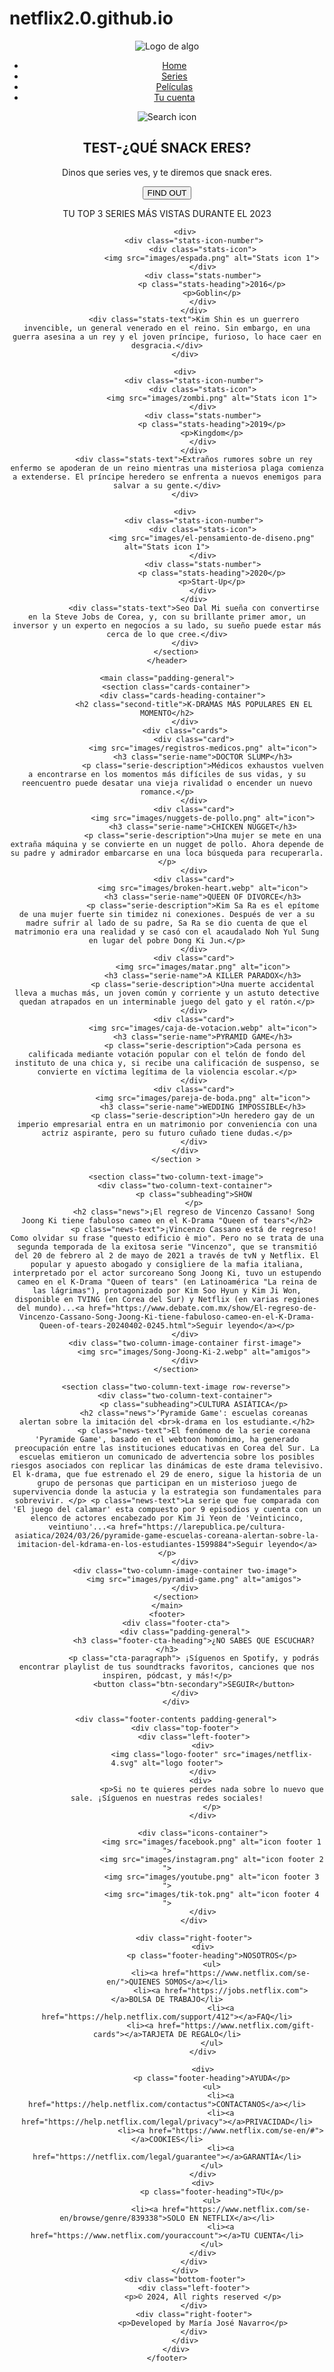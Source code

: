 # netflix2.0.github.io
<!DOCTYPE html>
<htl>
<head>
    <meta charset='utf-8'>
    <meta http-equiv='X-UA-Compatible' content='IE=edge'>
    <title>Maquetación Web</title>
    <meta name='viewport' content='width=device-width, initial-scale=1'>
    <link rel='stylesheet' type='text/css' media='screen' href='css/maquetacion-css.css'>
    <script src='main.js'></script>
</head>
<body>
   <div class="container">
    <header>
        <nav class="padding-general">
            <div class="logo">
                <img src="images/netflix-4.svg" alt="Logo de algo ">
            </div>
            <div class="navbar">
                <ul>
                    <li><a href="#">Home</a></li>
                    <li><a href="#">Series</a></li>
                    <li><a href="#">Películas</a></li>
                    <li><a href="#">Tu cuenta</a></li>
                </ul>
            </div>
            <div class="search">
                <img src="images/magnifying-glass-solid-white.svg" alt="Search icon">
            </div>
        </nav>
        <section class="hero">
            <div class="hero-contents">
                <h1>TEST-¿QUÉ SNACK ERES?</h1>
                <p class="hero-text">Dinos que series ves, y te diremos que snack eres.</p>
                <button class="btn-primary">FIND OUT</button>
            </div>
        </section>
        <section class="stats padding-general">
            <div>
                <p class="stats-heading">TU TOP 3 SERIES MÁS VISTAS DURANTE EL 2023</p>
            </div>
            
            <div>
                <div class="stats-icon-number">
                    <div class="stats-icon">
                        <img src="images/espada.png" alt="Stats icon 1">
                    </div>
                    <div class="stats-number">
                        <p class="stats-heading">2016</p>
                        <p>Goblin</p>
                    </div>
                </div>
                <div class="stats-text">Kim Shin es un guerrero invencible, un general venerado en el reino. Sin embargo, en una guerra asesina a un rey y el joven príncipe, furioso, lo hace caer en desgracia.</div>
            </div>

            <div>
                <div class="stats-icon-number">
                    <div class="stats-icon">
                        <img src="images/zombi.png" alt="Stats icon 1">
                    </div>
                    <div class="stats-number">
                        <p class="stats-heading">2019</p>
                        <p>Kingdom</p>
                    </div>
                </div>
                <div class="stats-text">Extraños rumores sobre un rey enfermo se apoderan de un reino mientras una misteriosa plaga comienza a extenderse. El príncipe heredero se enfrenta a nuevos enemigos para salvar a su gente.</div>
            </div>

            <div>
                <div class="stats-icon-number">
                    <div class="stats-icon">
                        <img src="images/el-pensamiento-de-diseno.png" alt="Stats icon 1">
                    </div>
                    <div class="stats-number">
                        <p class="stats-heading">2020</p>
                        <p>Start-Up</p>
                    </div>
                </div>
                <div class="stats-text">Seo Dal Mi sueña con convertirse en la Steve Jobs de Corea, y, con su brillante primer amor, un inversor y un experto en negocios a su lado, su sueño puede estar más cerca de lo que cree.</div>
            </div>
        </section>
    </header>

    <main class="padding-general">
        <section class="cards-container">
            <div class="cards-heading-container"> 
                <h2 class="second-title">K-DRAMAS MÁS POPULARES EN EL MOMENTO</h2>
            </div>
            <div class="cards">
                <div class="card">
                    <img src="images/registros-medicos.png" alt="icon">
                    <h3 class="serie-name">DOCTOR SLUMP</h3>
                    <p class="serie-description">Médicos exhaustos vuelven a encontrarse en los momentos más difíciles de sus vidas, y su reencuentro puede desatar una vieja rivalidad o encender un nuevo romance.</p>
                </div>
                <div class="card">
                    <img src="images/nuggets-de-pollo.png" alt="icon">
                    <h3 class="serie-name">CHICKEN NUGGET</h3>
                    <p class="serie-description">Una mujer se mete en una extraña máquina y se convierte en un nugget de pollo. Ahora depende de su padre y admirador embarcarse en una loca búsqueda para recuperarla.</p>
                </div>
                <div class="card">
                    <img src="images/broken-heart.webp" alt="icon">
                    <h3 class="serie-name">QUEEN OF DIVORCE</h3>
                    <p class="serie-description">Kim Sa Ra es el epítome de una mujer fuerte sin timidez ni conexiones. Después de ver a su madre sufrir al lado de su padre, Sa Ra se dio cuenta de que el matrimonio era una realidad y se casó con el acaudalado Noh Yul Sung en lugar del pobre Dong Ki Jun.</p>
                </div>
                <div class="card">
                    <img src="images/matar.png" alt="icon">
                    <h3 class="serie-name">A KILLER PARADOX</h3>
                    <p class="serie-description">Una muerte accidental lleva a muchas más, un joven común y corriente y un astuto detective quedan atrapados en un interminable juego del gato y el ratón.</p>
                </div>
                <div class="card">
                    <img src="images/caja-de-votacion.webp" alt="icon">
                    <h3 class="serie-name">PYRAMID GAME</h3>
                    <p class="serie-description">Cada persona es calificada mediante votación popular con el telón de fondo del instituto de una chica y, si recibe una calificación de suspenso, se convierte en víctima legítima de la violencia escolar.</p>
                </div>
                <div class="card">
                    <img src="images/pareja-de-boda.png" alt="icon">
                    <h3 class="serie-name">WEDDING IMPOSSIBLE</h3>
                    <p class="serie-description">Un heredero gay de un imperio empresarial entra en un matrimonio por conveniencia con una actriz aspirante, pero su futuro cuñado tiene dudas.</p>
                </div>
            </div>
        </section >
        
        <section class="two-column-text-image">
            <div class="two-column-text-container">
                <p class="subheading">SHOW
                </p>
                <h2 class="news">¡El regreso de Vincenzo Cassano! Song Joong Ki tiene fabuloso cameo en el K-Drama "Queen of tears"</h2>
                <p class="news-text">¡Vincenzo Cassano está de regreso! Como olvidar su frase "questo edificio è mio". Pero no se trata de una segunda temporada de la exitosa serie "Vincenzo", que se transmitió del 20 de febrero al 2 de mayo de 2021 a través de tvN y Netflix. El popular y apuesto abogado y consigliere de la mafia italiana, interpretado por el actor surcoreano Song Joong Ki, tuvo un estupendo cameo en el K-Drama "Queen of tears" (en Latinoamérica "La reina de las lágrimas"), protagonizado por Kim Soo Hyun y Kim Ji Won, disponible en TVING (en Corea del Sur) y Netflix (en varias regiones del mundo)...<a href="https://www.debate.com.mx/show/El-regreso-de-Vincenzo-Cassano-Song-Joong-Ki-tiene-fabuloso-cameo-en-el-K-Drama-Queen-of-tears-20240402-0245.html">Seguir leyendo</a></p>
            </div>
            <div class="two-column-image-container first-image">
                <img src="images/Song-Joong-Ki-2.webp" alt="amigos">
            </div>
        </section>
        
        <section class="two-column-text-image row-reverse">
            <div class="two-column-text-container">
                <p class="subheading">CULTURA ASIÁTICA</p>
                <h2 class="news">‘Pyramide Game': escuelas coreanas alertan sobre la imitación del <br>k-drama en los estudiante.</h2>
                <p class="news-text">El fenómeno de la serie coreana 'Pyramide Game', basado en el webtoon homónimo, ha generado preocupación entre las instituciones educativas en Corea del Sur. La escuelas emitieron un comunicado de advertencia sobre los posibles riesgos asociados con replicar las dinámicas de este drama televisivo. El k-drama, que fue estrenado el 29 de enero, sigue la historia de un grupo de personas que participan en un misterioso juego de supervivencia donde la astucia y la estrategia son fundamentales para sobrevivir. </p> <p class="news-text">La serie que fue comparada con 'El juego del calamar' esta compuesto por 9 episodios y cuenta con un elenco de actores encabezado por Kim Ji Yeon de 'Veinticinco, veintiuno'...<a href="https://larepublica.pe/cultura-asiatica/2024/03/26/pyramide-game-escuelas-coreana-alertan-sobre-la-imitacion-del-kdrama-en-los-estudiantes-1599884">Seguir leyendo</a></p>
            </div>
            <div class="two-column-image-container two-image">
                <img src="images/pyramid-game.png" alt="amigos">
            </div>
        </section>
    </main>
    <footer>
        <div class="footer-cta">
            <div class="padding-general">
                <h3 class="footer-cta-heading">¿NO SABES QUE ESCUCHAR?</h3>
                <p class="cta-paragraph"> ¡Síguenos en Spotify, y podrás encontrar playlist de tus soundtracks favoritos, canciones que nos inspiren, pódcast, y más!</p>
                <button class="btn-secondary">SEGUIR</button>
            </div>
        </div>

        <div class="footer-contents padding-general">
            <div class="top-footer">
                <div class="left-footer">
                    <div>
                        <img class="logo-footer" src="images/netflix-4.svg" alt="logo footer">
                    </div>
                    <div> 
                        <p>Si no te quieres perdes nada sobre lo nuevo que sale. ¡Síguenos en nuestras redes sociales!
                        </p>
                    </div>

                    <div class="icons-container">
                        <img src="images/facebook.png" alt="icon footer 1 ">
                        <img src="images/instagram.png" alt="icon footer 2 ">
                        <img src="images/youtube.png" alt="icon footer 3 ">
                        <img src="images/tik-tok.png" alt="icon footer 4 ">
                    </div>
                </div>

                <div class="right-footer">
                    <div>
                        <p class="footer-heading">NOSOTROS</p>
                        <ul>
                            <li><a href="https://www.netflix.com/se-en/">QUIENES SOMOS</a></li>
                            <li><a href="https://jobs.netflix.com"></a>BOLSA DE TRABAJO</li>
                            <li><a href="https://help.netflix.com/support/412"></a>FAQ</li>
                            <li><a href="https://www.netflix.com/gift-cards"></a>TARJETA DE REGALO</li>
                        </ul>
                    </div>
                    
                    <div>
                        <p class="footer-heading">AYUDA</p>
                        <ul>
                            <li><a href="https://help.netflix.com/contactus">CONTACTANOS</a></li>
                            <li><a href="https://help.netflix.com/legal/privacy"></a>PRIVACIDAD</li>
                            <li><a href="https://www.netflix.com/se-en/#"></a>COOKIES</li>
                            <li><a href="https://netflix.com/legal/guarantee"></a>GARANTÍA</li>
                        </ul>
                    </div>
                    <div>
                        <p class="footer-heading">TU</p>
                        <ul>
                            <li><a href="https://www.netflix.com/se-en/browse/genre/839338">SOLO EN NETFLIX</a></li>
                            <li><a href="https://www.netflix.com/youraccount"></a>TU CUENTA</li>
                        </ul>
                    </div>
                </div>
            </div>
            <div class="bottom-footer">
                <div class="left-footer">
                    <p>©️ 2024, All rights reserved </p>
                </div>
                <div class="right-footer">
                    <p>Developed by María José Navarro</p>
                </div>
            </div>
        </div>
    </footer>
   </div>
</body>
</html>
